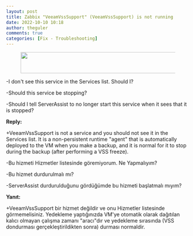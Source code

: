 ```yaml
---
layout: post
title: Zabbix "VeeamVssSupport" (VeeamVssSupport) is not running
date: 2022-10-10 10:18
author: theguler
comments: true
categories: [Fix - Troubleshooting]
---
```

<!-- wp:image {"id":5089,"width":1027,"height":58,"sizeSlug":"large","linkDestination":"none"} -->
<figure class="wp-block-image size-large is-resized"><img src="https://theguler.wordpress.com/wp-content/uploads/2022/10/vss.jpg?w=1024" alt="" class="wp-image-5089" width="1027" height="58" /></figure>
<!-- /wp:image -->

<!-- wp:paragraph -->
<p>-I don't see this service in the Services list. Should I?</p>
<!-- /wp:paragraph -->

<!-- wp:paragraph -->
<p>-Should this service be stopping?</p>
<!-- /wp:paragraph -->

<!-- wp:paragraph -->
<p>-Should I tell ServerAssist to no longer start this service when it sees that it is stopped?</p>
<!-- /wp:paragraph -->

<!-- wp:paragraph -->
<p><strong>Reply:</strong></p>
<!-- /wp:paragraph -->

<!-- wp:paragraph -->
<p>+VeeamVssSupport is not a service and you should not see it in the Services list. It is a non-persistent runtime "agent" that is automatically deployed to the VM when you make a backup, and it is normal for it to stop during the backup (after performing a VSS freeze).</p>
<!-- /wp:paragraph -->

<!-- wp:paragraph -->
<p>-Bu hizmeti Hizmetler listesinde göremiyorum.&nbsp;Ne Yapmalıyım?</p>
<!-- /wp:paragraph -->

<!-- wp:paragraph -->
<p>-Bu hizmet durdurulmalı mı?</p>
<!-- /wp:paragraph -->

<!-- wp:paragraph -->
<p>-ServerAssist durdurulduğunu gördüğümde bu hizmeti başlatmalı mıyım?</p>
<!-- /wp:paragraph -->

<!-- wp:paragraph -->
<p><strong>Yanıt:</strong></p>
<!-- /wp:paragraph -->

<!-- wp:paragraph -->
<p>+VeeamVssSupport bir hizmet değildir ve onu Hizmetler listesinde görmemelisiniz.&nbsp;Yedekleme yaptığınızda VM'ye otomatik olarak dağıtılan kalıcı olmayan çalışma zamanı "aracı"dır ve yedekleme sırasında (VSS dondurması gerçekleştirildikten sonra) durması normaldir.</p>
<!-- /wp:paragraph -->
